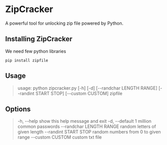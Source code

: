 # ZipCracker
A powerful tool for unlocking zip file powered by Python.

## Installing ZipCracker
We need few python libraries
```
pip install zipfile
```

## Usage
> usage: python zipcracker.py [-h] [-d] [--randchar LENGTH RANGE]
                            [--randint START STOP] [--custom CUSTOM]
                            zipfile
## Options
> -h, --help            show this help message and exit
  -d, --default         1 million common passwords
  --randchar LENGTH RANGE
                        random letters of given length
  --randint START STOP  random numbers from 0 to given range
  --custom CUSTOM       custom txt file
